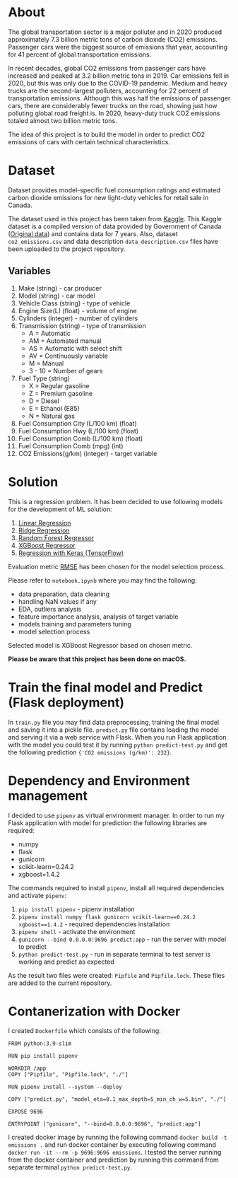 # About

The global transportation sector is a major polluter and in 2020 produced approximately 7.3 billion metric tons of carbon dioxide (CO2) emissions. Passenger cars were the biggest source of emissions that year, accounting for 41 percent of global transportation emissions.

In recent decades, global CO2 emissions from passenger cars have increased and peaked at 3.2 billion metric tons in 2019. Car emissions fell in 2020, but this was only due to the COVID-19 pandemic. Medium and heavy trucks are the second-largest polluters, accounting for 22 percent of transportation emissions. Although this was half the emissions of passenger cars, there are considerably fewer trucks on the road, showing just how polluting global road freight is. In 2020, heavy-duty truck CO2 emissions totaled almost two billion metric tons.

The idea of this project is to build the model in order to predict CO2 emissions of cars with certain technical characteristics.

# Dataset

Dataset provides model-specific fuel consumption ratings and estimated carbon dioxide emissions for new light-duty vehicles for retail sale in Canada.

The dataset used in this project has been taken from [Kaggle](https://www.kaggle.com/debajyotipodder/co2-emission-by-vehicles?select=CO2+Emissions_Canada.csv). This Kaggle dataset is a compiled version of data provided by Government of Canada ([Original data](https://open.canada.ca/data/en/dataset/98f1a129-f628-4ce4-b24d-6f16bf24dd64#wb-auto-6)) and contains data for 7 years. Also, dataset `co2_emissions.csv` and data description `data_description.csv` files have been uploaded to the project repository.

## Variables

<ol>
  <li>Make (string) - car producer</li>
  <li>Model (string) - car model</li>
  <li>Vehicle Class (string) - type of vehicle</li>
  <li>Engine Size(L) (float) - volume of engine</li>
  <li>Cylinders (integer) - number of cylinders</li>
  <li>Transmission (string) - type of transmission
    <ul>
      <li>A = Automatic</li>
      <li>AM = Automated manual</li>
      <li>AS = Automatic with select shift</li>
      <li>AV = Continuously variable</li>
      <li>M = Manual</li>
      <li>3 - 10 = Number of gears</li>
    </ul>
  </li>
  <li>Fuel Type (string)
    <ul>
      <li>X = Regular gasoline</li>
      <li>Z = Premium gasoline</li>
      <li>D = Diesel</li>
      <li>E = Ethanol (E85)</li>
      <li>N = Natural gas</li>
    </ul>
  </li>
  <li>Fuel Consumption City (L/100 km) (float)</li>
  <li>Fuel Consumption Hwy (L/100 km) (float)</li>
  <li>Fuel Consumption Comb (L/100 km) (float)</li>
  <li>Fuel Consumption Comb (mpg) (int)</li>
  <li>CO2 Emissions(g/km) (integer) - target variable</li>
</ol>

# Solution

This is a regression problem. It has been decided to use following models for the development of ML solution:

1. [Linear Regression](https://scikit-learn.org/stable/modules/generated/sklearn.linear_model.LinearRegression.html)</li>
2. [Ridge Regression](https://scikit-learn.org/stable/modules/generated/sklearn.linear_model.Ridge.html)
3. [Random Forest Regressor](https://scikit-learn.org/stable/modules/generated/sklearn.ensemble.RandomForestRegressor.html)
4. [XGBoost Regressor](https://xgboost.readthedocs.io/en/latest/python/python_api.html?highlight=regression#xgboost.XGBRFRegressor)
5. [Regression with Keras (TensorFlow)](https://www.tensorflow.org/api_docs)

Evaluation metric [RMSE](https://scikit-learn.org/stable/modules/generated/sklearn.metrics.mean_squared_error.html) has been chosen for the model selection process.

Please refer to `notebook.ipynb` where you may find the following:

- data preparation, data cleaning
- handling NaN values if any
- EDA, outliers analysis
- feature importance analysis, analysis of target variable
- models training and parameters tuning
- model selection process

Selected model is XGBoost Regressor based on chosen metric.

**Please be aware that this project has been done on macOS.**

# Train the final model and Predict (Flask deployment)

In `train.py` file you may find data preprocessing, training the final model and saving it into a pickle file. `predict.py` file contains loading the model and serving it via a web service with Flask. When you run Flask application with the model you could test it by running `python predict-test.py` and get the following prediction `{'CO2 emissions (g/km)': 232}`.

# Dependency and Environment management

I decided to use `pipenv` as virtual environment manager. In order to run my Flask application with model for prediction the following libraries are required:
- numpy
- flask
- gunicorn
- scikit-learn=0.24.2
- xgboost=1.4.2

The commands required to install `pipenv`, install all required dependencies and activate `pipenv`:
1. `pip install pipenv` - pipenv installation
2. `pipenv install numpy flask gunicorn scikit-learn==0.24.2 xgboost==1.4.2` - required dependencies installation
3. `pipenv shell` - activate the environment
4. `gunicorn --bind 0.0.0.0:9696 predict:app` - run the server with model to predict
5. `python predict-test.py` - run in separate terminal to test server is working and predict as expected

As the result two files were created: `Pipfile` and `Pipfile.lock`. These files are added to the current repository.

# Contanerization with Docker

I created `Dockerfile` which consists of the following:
```
FROM python:3.9-slim

RUN pip install pipenv

WORKDIR /app
COPY ["Pipfile", "Pipfile.lock", "./"]

RUN pipenv install --system --deploy

COPY ["predict.py", "model_eta=0.1_max_depth=5_min_ch_w=5.bin", "./"]

EXPOSE 9696

ENTRYPOINT ["gunicorn", "--bind=0.0.0.0:9696", "predict:app"]
```

I created docker image by running the following command `docker build -t emissions .` and run docker container by executing following command `docker run -it --rm -p 9696:9696 emissions`. I tested the server running from the docker container and prediction by running this command from separate terminal `python predict-test.py`.
